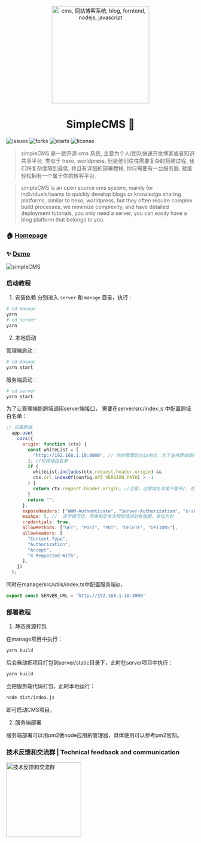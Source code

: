<p align="center">
    <img src="http://cms.zhikume.cn/assets/logo.png" width="260" alt="cms, 网站博客系统, blog, forntend, nodejs, javascript">
</p>
<h1 align="center">SimpleCMS 👋</h1>
<p>
  <img alt="issues" src="https://img.shields.io/github/issues/MrXujiang/simpleCMS" />
  <img alt="forks" src="https://img.shields.io/github/forks/MrXujiang/simpleCMS" />
  <img alt="starts" src="https://img.shields.io/github/stars/MrXujiang/simpleCMS" />
  <img alt="license" src="https://img.shields.io/github/license/MrXujiang/simpleCMS" />
</p>

> simpleCMS 是一款开源 cms 系统, 主要为个人/团队快速开发博客或者知识共享平台, 类似于 hexo, worldpress, 但是他们往往需要复杂的搭建过程, 我们将复杂度降到最低, 并且有详细的部署教程, 你只需要有一台服务器, 就能轻松拥有一个属于你的博客平台。

> simpleCMS is an open source cms system, mainly for individuals/teams to quickly develop blogs or knowledge sharing platforms, similar to hexo, worldpress, but they often require complex build processes, we minimize complexity, and have detailed deployment tutorials, you only need a server, you can easily have a blog platform that belongs to you.

### 🏠 [Homepage](http://cms.zhikume.cn)

### ✨ [Demo](http://cms.zhikume.cn/home)

<img alt="simpleCMS" src="http://cms.zhikume.cn/assets/about.png" />

### 启动教程

1. 安装依赖
分别进入 `server` 和 `manage` 目录，执行：
```bash
# cd manage
yarn
# cd server
yarn
```

2. 本地启动

管理端启动：
```bash
# cd manage
yarn start
```

服务端启动：

```bash
# cd server
yarn start
```

为了让管理端能跨域调用server端接口， 需要在server/src/index.js 中配置跨域白名单：

```js
// 设置跨域
  app.use(
    cors({
      origin: function (ctx) {
        const whiteList = [
          "http://192.168.1.10:8000", // 你的管理后台ip地址，为了支持跨域调用
        ]; //可跨域白名单
        if (
          whiteList.includes(ctx.request.header.origin) &&
          ctx.url.indexOf(config.API_VERSION_PATH) > -1
        ) {
          return ctx.request.header.origin; //注意，这里域名末尾不能带/，否则不成功，所以在之前我把/通过substr干掉了，允许来自指定域名请求, 如果设置为*，前端将获取不到错误的响应头
        }
        return "";
      },
      exposeHeaders: ["WWW-Authenticate", "Server-Authorization", "x-show-msg"],
      maxAge: 5, //  该字段可选，用来指定本次预检请求的有效期，单位为秒
      credentials: true,
      allowMethods: ["GET", "POST", "PUT", "DELETE", "OPTIONS"],
      allowHeaders: [
        "Content-Type",
        "Authorization",
        "Accept",
        "X-Requested-With",
      ],
    })
  );
```

同时在manage/src/utils/index.ts中配置服务端ip，

``` js
export const SERVER_URL = 'http://192.168.1.10:3000'
```

### 部署教程

1. 静态资源打包

在manage项目中执行：

```bash
yarn build
```

后会自动把项目打包到server/static目录下，此时在server项目中执行：

```bash
yarn build
```

会把服务端代码打包，此时本地运行：

```bash
node dist/index.js
```
即可启动CMS项目。

2. 服务端部署

服务端部署可以用pm2做node应用的管理器，具体使用可以参考pm2官网。


### 技术反馈和交流群 | Technical feedback and communication

<img alt="技术反馈和交流群" src="http://cdn.dooring.cn/dr/qtqd_code.png" width="200" />
